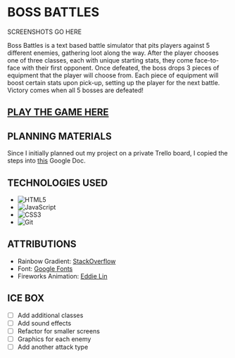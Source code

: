 # __BOSS BATTLES__

SCREENSHOTS GO HERE


Boss Battles is a text based battle simulator that pits players against 5 different enemies, gathering loot along the way. After the player chooses one of three classes, each with unique starting stats, they come face-to-face with their first opponent. Once defeated, the boss drops 3 pieces of equipment that the player will choose from. Each piece of equipment will boost certain stats upon pick-up, setting up the player for the next battle. Victory comes when all 5 bosses are defeated!

## __[PLAY THE GAME HERE](https://kevinroost-bossbattles.netlify.app/)__

## __PLANNING MATERIALS__
Since I initially planned out my project on a private Trello board, I copied the steps into [this](https://docs.google.com/document/d/1dwlSJvjfghr4bocWK8UAslhji3oxzZKQBtyaYomB0CQ/edit?usp=sharing) Google Doc.

## __TECHNOLOGIES USED__
- ![HTML5](https://img.shields.io/badge/html5-%23E34F26.svg?style=for-the-badge&logo=html5&logoColor=white)
- ![JavaScript](https://img.shields.io/badge/javascript-%23323330.svg?style=for-the-badge&logo=javascript&logoColor=%23F7DF1E)
- ![CSS3](https://img.shields.io/badge/css3-%231572B6.svg?style=for-the-badge&logo=css3&logoColor=white)
- ![Git](https://img.shields.io/badge/git-%23F05033.svg?style=for-the-badge&logo=git&logoColor=white)


## __ATTRIBUTIONS__
- Rainbow Gradient: [StackOverflow](https://stackoverflow.com/questions/56418763/creating-the-perfect-rainbow-gradient-in-css)
- Font: [Google Fonts](https://fonts.google.com/)
- Fireworks Animation: [Eddie Lin](https://jsfiddle.net/user/elin/fiddles/)


## __ICE BOX__

- [ ] Add additional classes
- [ ] Add sound effects
- [ ] Refactor for smaller screens
- [ ] Graphics for each enemy
- [ ] Add another attack type
